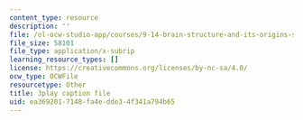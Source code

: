 ```yaml
---
content_type: resource
description: ''
file: /ol-ocw-studio-app/courses/9-14-brain-structure-and-its-origins-spring-2014/ea3692017148fa4edde34f341a794b65_555114.srt
file_size: 58101
file_type: application/x-subrip
learning_resource_types: []
license: https://creativecommons.org/licenses/by-nc-sa/4.0/
ocw_type: OCWFile
resourcetype: Other
title: 3play caption file
uid: ea369201-7148-fa4e-dde3-4f341a794b65
---
```

